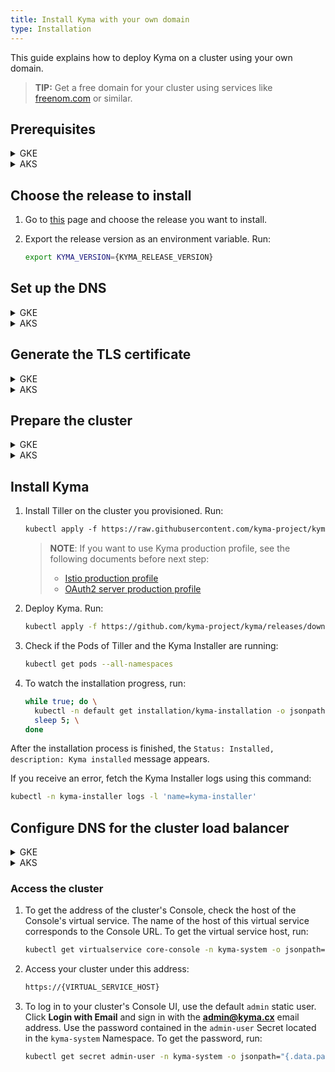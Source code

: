 ```yaml
---
title: Install Kyma with your own domain
type: Installation
---
```


This guide explains how to deploy Kyma on a cluster using your own domain.

>**TIP:** Get a free domain for your cluster using services like [freenom.com](https://www.freenom.com) or similar.

## Prerequisites

<div tabs name="prerequisites" group="use-your-own-domain">
  <details>
  <summary label="GKE">
  GKE
  </summary>

- A domain for your [Google Kubernetes Engine](https://cloud.google.com/kubernetes-engine/) (GKE) cluster
- [Google Cloud Platform](https://console.cloud.google.com/) (GCP) project with Kubernetes Engine API enabled
- [kubectl](https://kubernetes.io/docs/tasks/tools/install-kubectl/) 1.16.3 or higher
- [gcloud](https://cloud.google.com/sdk/gcloud/)
- [wget](https://www.gnu.org/software/wget/)

>**NOTE:** Running Kyma on GKE requires three [`n1-standard-4` machines](https://cloud.google.com/compute/docs/machine-types). The Kyma production profile requires at least `n1-standard-8` machines, but it is recommended to use the `c2-standard-8` type. Create these machines when you complete the **Prepare the cluster** step.

  </details>
  <details>
  <summary label="AKS">
  AKS
  </summary>

- A domain for your [Azure Kubernetes Service](https://azure.microsoft.com/services/kubernetes-service/) (AKS) cluster
- [Microsoft Azure](https://azure.microsoft.com)
- [kubectl](https://kubernetes.io/docs/tasks/tools/install-kubectl/) 1.16.3 or higher
- Tiller 2.10.0 or higher
- [Docker](https://www.docker.com/)
- A [Docker Hub](https://hub.docker.com/) account
- [az](https://docs.microsoft.com/en-us/cli/azure/install-azure-cli)

>**NOTE:** Running Kyma on AKS requires three [`Standard_D4_v3` machines](https://docs.microsoft.com/en-us/azure/virtual-machines/sizes-general). The Kyma production profile requires at least `Standard_F8s_v2` machines, but it is recommended to use the `Standard_D8_v3` type. Create these machines when you complete the **Prepare the cluster** step. 

  </details>

</div>

## Choose the release to install

1. Go to [this](https://github.com/kyma-project/kyma/releases/) page and choose the release you want to install.

2. Export the release version as an environment variable. Run:

    ```bash
    export KYMA_VERSION={KYMA_RELEASE_VERSION}
    ```

## Set up the DNS

<div tabs name="dns-setup" group="use-your-own-domain">
  <details>
  <summary label="GKE">
  GKE
  </summary>

Delegate the management of your domain to Google Cloud DNS.

>**NOTE**: Google Cloud DNS needs to be set up only once per a DNS zone.

Follow these steps:

1. Export the project name, the domain name, and the DNS zone name as environment variables. Run these commands:

    ```bash
    export GCP_PROJECT={YOUR_GCP_PROJECT}
    export DNS_NAME={YOUR_ZONE_DOMAIN}
    export DNS_ZONE={YOUR_DNS_ZONE}
    ```

2. Create a DNS-managed zone in your Google project. Run:

    ```bash
    gcloud dns --project=$GCP_PROJECT managed-zones create $DNS_ZONE --description= --dns-name=$DNS_NAME
    ```

    Alternatively, create the DNS-managed zone through the GCP UI. In the **Network** section navigate to **Network Services**, click **Cloud DNS**, and select **Create Zone**.

3. Delegate your domain to Google name servers.

    - Get the list of the name servers from the zone details. This is a sample list:

    ```bash
    ns-cloud-b1.googledomains.com.
    ns-cloud-b2.googledomains.com.
    ns-cloud-b3.googledomains.com.
    ns-cloud-b4.googledomains.com.
    ```

    - Set up your domain to use these name servers.

4. Check if everything is set up correctly and your domain is managed by Google name servers. Run:

   ```bash
   host -t ns $DNS_NAME
   ```

   A successful response returns the list of the name servers you fetched from GCP.

</details>
  <details>
  <summary label="AKS">
  AKS
  </summary>

Delegate the management of your domain to Azure DNS. Follow these steps:

1. Export the domain name, the sub-domain, and the resource group name as environment variables. Run these commands:

    ```bash
    export DNS_DOMAIN={YOUR_DOMAIN} # example.com
    export SUB_DOMAIN={YOUR_SUBDOMAIN} # cluster (in this case the full name of your cluster is cluster.example.com)
    export DOMAIN="$SUB_DOMAIN.$DNS_DOMAIN" # cluster.example.com
    export RS_GROUP={YOUR_RESOURCE_GROUP_NAME}
    ```

2. Create a DNS-managed zone in your Azure subscription. Run:

    ```bash
    az network dns zone create -g $RS_GROUP -n $DNS_DOMAIN
    ```

    Alternatively, create it through the Azure UI. In the **Networking** section, go to **All services**, click **DNS zones**, and select **Add**.

3. Delegate your domain to Azure name servers.

    - Get the list of the name servers from the zone details. This is a sample list:

    ```bash
    ns1-05.azure-dns.com.
    ns2-05.azure-dns.net.
    ns3-05.azure-dns.org.
    ns4-05.azure-dns.info.
    ```

    - Set up your domain to use these name servers.

4. Check if everything is set up correctly and your domain is managed by Azure name servers. Run:

   ```bash
   host -t ns $DNS_DOMAIN
   ```

A successful response returns the list of the name servers you fetched from Azure.

  </details>

</div>

## Generate the TLS certificate

<div tabs name="tls-certificate-generation" group="use-your-own-domain">
  <details>
  <summary label="GKE">
  GKE
  </summary>

Get the TLS certificate:

1. Export the certificate issuer email and the cluster domain as environment variables:

    ```bash
    export CERT_ISSUER_EMAIL={YOUR_EMAIL}
    export DOMAIN="$CLUSTER_NAME.$(echo $DNS_NAME | sed 's/\.$//')"
    ```

2. Create a folder for certificates. Run:

    ```bash
    mkdir letsencrypt
    ```

3. Create a new service account and assign it to the **dns.admin** role. Run these commands:

    ```bash
    gcloud iam service-accounts create dnsmanager --display-name "dnsmanager" --project "$GCP_PROJECT"
    gcloud projects add-iam-policy-binding $GCP_PROJECT \
        --member serviceAccount:dnsmanager@$GCP_PROJECT.iam.gserviceaccount.com --role roles/dns.admin
    ```

    > **NOTE**: You don't have to create a new DNS manager service account (SA) every time you deploy a cluster. Instead, you can use an existing SA that has the **dns.admin** assigned.

4. Generate an access key for this account in the `letsencrypt` folder. Run:

    ```bash
    gcloud iam service-accounts keys create ./letsencrypt/key.json --iam-account dnsmanager@$GCP_PROJECT.iam.gserviceaccount.com
    ```

    > **NOTE**: The number of keys you can generate for a single service account is limited. Reuse the existing keys instead of generating a new key for every cluster.

5. Run the Certbot Docker image with the `letsencrypt` folder mounted. Certbot uses the key to apply DNS challenge for the certificate request and stores the TLS certificates in that folder. Run:

    ```bash
    docker run -it --name certbot --rm \
        -v "$(pwd)/letsencrypt:/etc/letsencrypt" \
        certbot/dns-google \
        certonly \
        -m $CERT_ISSUER_EMAIL --agree-tos --no-eff-email \
        --dns-google \
        --dns-google-credentials /etc/letsencrypt/key.json \
        --server https://acme-v02.api.letsencrypt.org/directory \
        -d "*.$DOMAIN"
    ```

6. Export the certificate and the key as environment variables. Run these commands:

    ```bash
    export TLS_CERT=$(cat ./letsencrypt/live/$DOMAIN/fullchain.pem | base64 | sed 's/ /\\ /g' | tr -d '\n');
    export TLS_KEY=$(cat ./letsencrypt/live/$DOMAIN/privkey.pem | base64 | sed 's/ /\\ /g' | tr -d '\n')
    ```

  </details>
  <details>
  <summary label="AKS">
  AKS
  </summary>

Get the TLS certificate:

>**NOTE:** Azure DNS is not yet supported by Certbot so you must perform manual verification.

1. Create a folder for certificates. Run:

    ```bash
    mkdir letsencrypt
    ```

2. Export your email address as an environment variable:

    ```bash
    export YOUR_EMAIL={YOUR_EMAIL}
    ```

3. To get the certificate, run the Certbot Docker image with the `letsencrypt` folder mounted. Certbot stores the TLS certificates in that folder.

    ```bash
    docker run -it --name certbot --rm \
        -v "$(pwd)/letsencrypt:/etc/letsencrypt" \
        certbot/certbot \
        certonly \
        -m $YOUR_EMAIL --agree-tos --no-eff-email \
        --manual \
        --manual-public-ip-logging-ok \
        --preferred-challenges dns \
        --server https://acme-v02.api.letsencrypt.org/directory \
        -d "*.$SUB_DOMAIN.$DNS_DOMAIN"
    ```

    You will see the following message:

    ```bash
    Please deploy a DNS TXT record under the name
    _acme-challenge.rc2-test.kyma.online with the following value:

    # TXT_VALUE

    Before continuing, verify the record is deployed.
    ```

    Copy the `TXT_VALUE`.

4. Open a new terminal and export these environment variables:

    ```bash
    export DNS_DOMAIN={YOUR_DOMAIN} # example.com
    export SUB_DOMAIN={YOUR_SUBDOMAIN} # cluster (in this case the full name of your cluster is cluster.example.com)
    export RS_GROUP={YOUR_RESOURCE_GROUP_NAME}
    ```

5. Export the `TXT_VALUE`.

    ```bash
    export TXT_VALUE={YOUR_TXT_VALUE}
    ```

    To modify the TXT record for your domain, run:

    ```bash
    az network dns record-set txt delete -n "_acme-challenge.$SUB_DOMAIN" -g $RS_GROUP -z $DNS_DOMAIN --yes
    az network dns record-set txt create -n "_acme-challenge.$SUB_DOMAIN" -g $RS_GROUP -z $DNS_DOMAIN --ttl 60 > /dev/null
    az network dns record-set txt add-record -n "_acme-challenge.$SUB_DOMAIN" -g $RS_GROUP -z $DNS_DOMAIN --value $TXT_VALUE
    ```

6. Go back to the first console, wait for about 2 minutes and press **Enter**.

7. Export the certificate and the key as environment variables. Run these commands:

    ```bash
    export TLS_CERT=$(cat ./letsencrypt/live/$SUB_DOMAIN.$DNS_DOMAIN/fullchain.pem | base64 | sed 's/ /\\ /g')
    export TLS_KEY=$(cat ./letsencrypt/live/$SUB_DOMAIN.$DNS_DOMAIN/privkey.pem | base64 | sed 's/ /\\ /g')
    ```

  </details>

</div>

## Prepare the cluster

<div tabs name="prepare-cluster" group="use-your-own-domain">
  <details>
  <summary label="GKE">
  GKE
  </summary>

1. Select a name for your cluster. Export the cluster name and the [zone](https://cloud.google.com/compute/docs/regions-zones/) you want to deploy to as environment variables. Run:

   ```bash
   export CLUSTER_NAME={YOUR_CLUSTER_NAME}
   export GCP_ZONE={GCP_ZONE_TO_DEPLOY_TO}
   ```

2. Create a cluster in the defined zone. Run:

   ```bash
   gcloud container --project "$GCP_PROJECT" clusters \
   create "$CLUSTER_NAME" --zone "$GCP_ZONE" \
   --cluster-version "1.15" --machine-type "n1-standard-4" \
   --addons HorizontalPodAutoscaling,HttpLoadBalancing
   ```
    >**NOTE**: Kyma offers a production profile. Change the value of `machine-type` to `n1-standard-8` or `c2-standard-8` if you want to use it.

3. Configure kubectl to use your new cluster. Run:

   ```bash
   gcloud container clusters get-credentials $CLUSTER_NAME --zone $GCP_ZONE --project $GCP_PROJECT
   ```

4. Add your account as the cluster administrator:

   ```bash
   kubectl create clusterrolebinding cluster-admin-binding --clusterrole=cluster-admin --user=$(gcloud config get-value account)
   ```

5. Install custom installation overrides for your DNS domain and TLC certifcates. Run:

   ```bash
   kubectl create namespace kyma-installer \
   && kubectl create configmap owndomain-overrides -n kyma-installer --from-literal=global.domainName=$DOMAIN --from-literal=global.tlsCrt=$TLS_CERT --from-literal=global.tlsKey=$TLS_KEY \
   && kubectl label configmap owndomain-overrides -n kyma-installer installer=overrides
   ```

>**TIP:** An example config map is available [here](./assets/owndomain-overrides.yaml).

  </details>
  <details>
  <summary label="AKS">
  AKS
  </summary>

1. Select a name for your cluster. Set the cluster name, the resource group and region as environment variables. Run:

    ```bash
    export RS_GROUP={YOUR_RESOURCE_GROUP_NAME}
    export CLUSTER_NAME={YOUR_CLUSTER_NAME}
    export REGION={YOUR_REGION} #westeurope
    ```

2. Create a resource group for all your resources:

    ```bash
    az group create --name $RS_GROUP --location $REGION
    ```

3. Create an AKS cluster. Run:

    ```bash
    az aks create \
      --resource-group $RS_GROUP \
      --name $CLUSTER_NAME \
      --node-vm-size "Standard_D4_v3" \
      --kubernetes-version 1.15.7 \
      --enable-addons "monitoring,http_application_routing" \
      --generate-ssh-keys \
      --max-pods 110
    ```
   >**NOTE**: Kyma offers a production profile. Change the value of `node-vm-size` to `Standard_F8s_v2` or `Standard_D8_v3` if you want to use it.

4. To configure kubectl to use your new cluster, run:

    ```bash
    az aks get-credentials --resource-group $RS_GROUP --name $CLUSTER_NAME
    ```

5. Add additional privileges to be able to access readiness probes endpoints on your AKS cluster.

    ```bash
    kubectl apply -f https://raw.githubusercontent.com/kyma-project/kyma/$KYMA_RELEASE_VERSION/installation/resources/azure-crb-for-healthz.yaml
    ```

6. Install custom installation overrides for AKS, your DNS domain and TLC certifcates. Run:

    ```bash
    kubectl create namespace kyma-installer \
    && kubectl create configmap owndomain-overrides -n kyma-installer --from-literal=global.domainName=$DOMAIN --from-literal=global.tlsCrt=$TLS_CERT --from-literal=global.tlsKey=$TLS_KEY \
    && kubectl label configmap owndomain-overrides -n kyma-installer installer=overrides
    ```

>**CAUTION:** If you define your own Kubernetes jobs on the AKS cluster, follow [this](/components/service-mesh/#troubleshooting-kubernetes-jobs-fail-on-aks) troubleshooting guide to avoid jobs running endlessly on AKS deployments of Kyma.

  </details>

</div>

## Install Kyma

1. Install Tiller on the cluster you provisioned. Run:

   ```bash
   kubectl apply -f https://raw.githubusercontent.com/kyma-project/kyma/$KYMA_VERSION/installation/resources/tiller.yaml
   ```
   >**NOTE**: If you want to use Kyma production profile, see the following documents before next step:
      >* [Istio production profile](/components/service-mesh/#configuration-service-mesh-production-profile)
      >* [OAuth2 server production profile](/components/security/#configuration-o-auth2-server-profiles)

2. Deploy Kyma. Run:

    ```bash
    kubectl apply -f https://github.com/kyma-project/kyma/releases/download/$KYMA_VERSION/kyma-installer-cluster.yaml
    ```

3. Check if the Pods of Tiller and the Kyma Installer are running:

    ```bash
    kubectl get pods --all-namespaces
    ```

4. To watch the installation progress, run:

    ```bash
    while true; do \
      kubectl -n default get installation/kyma-installation -o jsonpath="{'Status: '}{.status.state}{', description: '}{.status.description}"; echo; \
      sleep 5; \
    done
    ```

After the installation process is finished, the `Status: Installed, description: Kyma installed` message appears.

If you receive an error, fetch the Kyma Installer logs using this command:

```bash
kubectl -n kyma-installer logs -l 'name=kyma-installer'
```

## Configure DNS for the cluster load balancer

<div tabs name="configure-dns" group="use-your-own-domain">
  <details>
  <summary label="GKE">
  GKE
  </summary>

To add DNS entries, run these commands:

```bash
export EXTERNAL_PUBLIC_IP=$(kubectl get service -n istio-system istio-ingressgateway -o jsonpath="{.status.loadBalancer.ingress[0].ip}")

export APISERVER_PUBLIC_IP=$(kubectl get service -n kyma-system apiserver-proxy-ssl -o jsonpath="{.status.loadBalancer.ingress[0].ip}")

gcloud dns --project=$GCP_PROJECT record-sets transaction start --zone=$DNS_ZONE

gcloud dns --project=$GCP_PROJECT record-sets transaction add $EXTERNAL_PUBLIC_IP --name=\*.$DOMAIN. --ttl=60 --type=A --zone=$DNS_ZONE

gcloud dns --project=$GCP_PROJECT record-sets transaction add $APISERVER_PUBLIC_IP --name=\apiserver.$DOMAIN. --ttl=60 --type=A --zone=$DNS_ZONE

gcloud dns --project=$GCP_PROJECT record-sets transaction execute --zone=$DNS_ZONE
```

  </details>
  <details>
  <summary label="AKS">
  AKS
  </summary>

To add DNS entries, run these commands:

```bash
export EXTERNAL_PUBLIC_IP=$(kubectl get service -n istio-system istio-ingressgateway -o jsonpath="{.status.loadBalancer.ingress[0].ip}")

export APISERVER_PUBLIC_IP=$(kubectl get service -n kyma-system apiserver-proxy-ssl -o jsonpath="{.status.loadBalancer.ingress[0].ip}")

az network dns record-set a create -g $RS_GROUP -z $DNS_DOMAIN -n \*.$SUB_DOMAIN --ttl 60
az network dns record-set a add-record -g $RS_GROUP -z $DNS_DOMAIN -n \*.$SUB_DOMAIN -a $EXTERNAL_PUBLIC_IP

az network dns record-set a create -g $RS_GROUP -z $DNS_DOMAIN -n apiserver.$SUB_DOMAIN --ttl 60
az network dns record-set a add-record -g $RS_GROUP -z $DNS_DOMAIN -n apiserver.$SUB_DOMAIN -a $APISERVER_PUBLIC_IP
```

  </details>

</div>

### Access the cluster

1. To get the address of the cluster's Console, check the host of the Console's virtual service. The name of the host of this virtual service corresponds to the Console URL. To get the virtual service host, run:

    ```bash
    kubectl get virtualservice core-console -n kyma-system -o jsonpath='{ .spec.hosts[0] }'
    ```

2. Access your cluster under this address:

    ```bash
    https://{VIRTUAL_SERVICE_HOST}
    ```

3. To log in to your cluster's Console UI, use the default `admin` static user. Click **Login with Email** and sign in with the **admin@kyma.cx** email address. Use the password contained in the `admin-user` Secret located in the `kyma-system` Namespace. To get the password, run:

    ```bash
    kubectl get secret admin-user -n kyma-system -o jsonpath="{.data.password}" | base64 --decode
    ```
